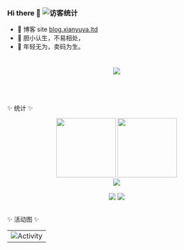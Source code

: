 ### Hi there 👋 <img src="https://visitor-badge.glitch.me/badge?page_id=s-xianyu" alt="访客统计" />

- 📙 博客 site [blog.xianyuya.ltd](https://blog.xianyuya.ltd/)
- 🍄 胆小认生，不易相处，
- 🌱 年轻无为，卖码为生。

<!-- dynamic typing effect 动态打字效果 -->
<h1 align="center">
  <a href="https://blog.sunguoqi.com/">
    <img src="https://readme-typing-svg.herokuapp.com/?lines=Hello%2C%20World!;咸鱼祝您今天愉快!&center=true&size=27" />
  </a>
</h1>
<br/><br/>

✨ 统计 ✨

<!-- GitHub 数据统计 -->
<div align="center">
  <img height="137px" src="https://github-readme-stats-git-masterrstaa-rickstaa.vercel.app/api?username=s-xianyu&hide_title=true&hide_border=true&show_icons=trueline_height=21&text_color=000&icon_color=000&bg_color=0,ea6161,ffc64d,fffc4d,52fa5a&theme=graywhite" />
  <img height="137px" src="https://github-readme-stats-git-masterrstaa-rickstaa.vercel.app/api/top-langs/?username=s-xianyu&hide_title=true&hide_border=true&layout=compact&langs_count=6&text_color=000&icon_color=fff&bg_color=0,52fa5a,4dfcff,c64dff&theme=graywhite" />
</div> 
  
<!-- GitHub 奖杯🏆 -->
<div align="center"><img  src="https://github-profile-trophy.vercel.app/?username=sun0225SUN&theme=gruvbox&row=1&column=6&no-frame=true&no-bg=true" /></div><br>

<!-- Awesome repo 比较好的仓库-->
<div align="center">
  <a href="https://github.com/s-xianyu/xy-diary">
    <img src="https://github-readme-stats-git-masterrstaa-rickstaa.vercel.app/api/pin/?username=s-xianyu&repo=xy-diary&theme=dark&bg_color=121212&hide_border=true" /></a>
  <a href="https://github.com/s-xianyu/xianyu-cli">
    <img src="https://github-readme-stats-git-masterrstaa-rickstaa.vercel.app/api/pin/?username=s-xianyu&repo=xianyu-cli&theme=dark&bg_color=121212&hide_border=true" /></a>
</div><br>

✨ 活动图 ✨
<!-- GitHub Activity Graph GitHub 活动图 -->
<table align="center">
  <tr>
    <td><img src="https://github-readme-activity-graph.cyclic.app/graph?username=s-xianyu&theme=xcode&bg_color=FF000000&hide_border=true" alt="Activity"/></td>
  </tr>
</table>
<!--
**s-xianyu/s-xianyu** is a ✨ _special_ ✨ repository because its `README.md` (this file) appears on your GitHub profile.

Here are some ideas to get you started:

- 🔭 I’m currently working on ...
- 🌱 I’m currently learning ...
- 👯 I’m looking to collaborate on ...
- 🤔 I’m looking for help with ...
- 💬 Ask me about ...
- 📫 How to reach me: ...
- 😄 Pronouns: ...
- ⚡ Fun fact: ...
-->
